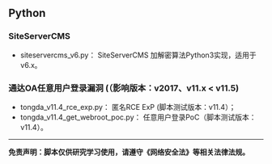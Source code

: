 
## Python

### SiteServerCMS

- siteservercms_v6.py： SiteServerCMS 加解密算法Python3实现，适用于v6.x。

### 通达OA任意用户登录漏洞 (（影响版本：v2017、v11.x < v11.5)

- tongda_v11.4_rce_exp.py： 匿名RCE ExP (脚本测试版本：v11.4）；
- tongda_v11.4_get_webroot_poc.py： 任意用户登录PoC（脚本测试版本：v11.4）。

<hr/>

**免责声明：脚本仅供研究学习使用，请遵守《网络安全法》等相关法律法规。**
